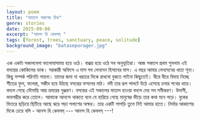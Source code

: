 ```yaml
---
layout: poem
title: "বাতাসে পরাগের চিহ্ন"
genre: stories
date: 2025-09-08
excerpt: "আনন্দ হি কেবলম্ "
tags: [forest, trees, sanctuary, peace, solitude]
background_image: "bataseporager.jpg"
---
```


এক একটা সকালবেলা ভালোবাসাময় হয়ে ওঠে। বাঙ্ময় হয়ে ওঠে সব অনুভূতিরা। আজ সকালে প্রথম শুনলাম এই বসন্তের কোকিলের ডাক। 
সরকারী অফিসে এ মাস সব লেনদেন হিসাবের মাস। এ বছর আমার লেনদেনের খাতা শূন্য। কিছু সম্পর্ক পরিণতি পায়না। তাদের জমা না খরচের দিকে রাখবো বুঝতে পাইনা কিছুতেই।
ধীরে ধীরে বিদায় নিচ্ছে শীতের ফুল, ফলেরা, সজীব হয়ে উঠছে বসন্তের ফসলের মাঠ। নদী তার রূপ পালটে উঠে এসেছে চলার পথের ধারে। বদলে গেছে মৌমাছি আর ভ্রমরের গুঞ্জরণ। বসন্তের এই সকালের মাতাল হাওয়া বদলে দেয় সব সমীকরণ। উদাসী, ভাবগম্ভীর করে তোলে। 
আমাকে আনন্দে থাকতে বলে যে হারিয়ে গেছে মানুষের ভীড়ে তার কথা মনে পড়ে। বুকের ভিতরে ছড়িয়ে ছিটিয়ে আছে ঝরে পড়া পলাশের অক্ষর। তার একটি পাপড়ি তুলে নিই আমার হাতে। নির্ভার আকাশের দিকে চেয়ে বলি - আনন্দ হি কেবলম্ --- আনন্দ হি কেবলম্ ---!
